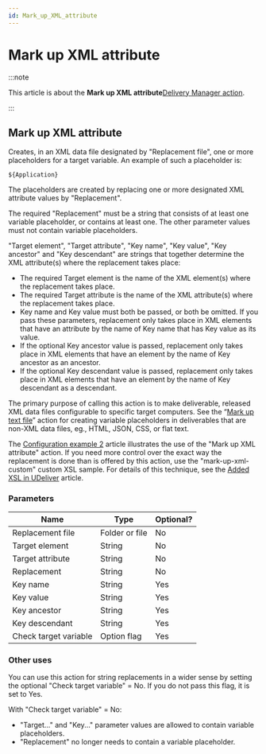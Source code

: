 ```yaml
---
id: Mark_up_XML_attribute
---
```


# Mark up XML attribute




:::note

This article is about the **Mark up XML attribute**[Delivery Manager action](/Continuous_delivery/Delivery_Manager_actions_by_name).

:::

## **Mark up XML attribute**

Creates, in an XML data file designated by "Replacement file", one or more placeholders for a target variable. An example of such a placeholder is:

```
${Application}
```

The placeholders are created by replacing one or more designated XML attribute values by "Replacement".

The required "Replacement" must be a string that consists of at least one variable placeholder, or contains at least one. The other parameter values must not contain variable placeholders.

"Target element", "Target attribute", "Key name", "Key value", "Key ancestor" and "Key descendant" are strings that together determine the XML attribute(s) where the replacement takes place:

- The required Target element is the name of the XML element(s) where the replacement takes place.
- The required Target attribute is the name of the XML attribute(s) where the replacement takes place.
- Key name and Key value must both be passed, or both be omitted. If you pass these parameters, replacement only takes place in XML elements that have an attribute by the name of Key name that has Key value as its value.
- If the optional Key ancestor value is passed, replacement only takes place in XML elements that have an element by the name of Key ancestor as an ancestor.
- If the optional Key descendant value is passed, replacement only takes place in XML elements that have an element by the name of Key descendant as a descendant.

The primary purpose of calling this action is to make deliverable, released XML data files configurable to specific target computers. See the “[Mark up text file](/Continuous_delivery/Delivery_Manager_actions_by_name/Mark_up_text_file.md)” action for creating variable placeholders in deliverables that are non-XML data files, eg., HTML, JSON, CSS, or flat text.

The [Configuration example 2](/Continuous_delivery/Understanding_USoft_Delivery_Manager/Configuration_example_2.md) article illustrates the use of the "Mark up XML attribute" action. If you need more control over the exact way the replacement is done than is offered by this action, use the "mark-up-xml-custom" custom XSL sample. For details of this technique, see the [Added XSL in UDeliver](/Continuous_delivery/USoft_Delivery_Manager_by_concept/Added_XSL_in_UDeliver.md) article.

### Parameters

|**Name**|**Type**|**Optional?**|
|--------|--------|--------|
|Replacement file|Folder or file|No      |
|Target element|String  |No      |
|Target attribute|String  |No      |
|Replacement|String  |No      |
|Key name|String  |Yes     |
|Key value|String  |Yes     |
|Key ancestor|String  |Yes     |
|Key descendant|String  |Yes     |
|Check target variable|Option flag|Yes     |



### Other uses

You can use this action for string replacements in a wider sense by setting the optional "Check target variable" = No. If you do not pass this flag, it is set to Yes.

With "Check target variable" = No:

- "Target..." and "Key..." parameter values are allowed to contain variable placeholders.
- "Replacement" no longer needs to contain a variable placeholder.